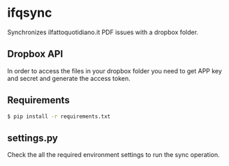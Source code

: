 # ifqsync

Synchronizes ilfattoquotidiano.it PDF issues with a dropbox folder.

## Dropbox API 

In order to access the files in your dropbox folder you need to get APP key and secret and generate the access token.

## Requirements

```bash
$ pip install -r requirements.txt
```

## settings.py

Check the all the required environment settings to run the sync operation.
